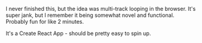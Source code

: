 
I never finished this, but the idea was multi-track looping in the browser. It's super jank, but I remember it being somewhat novel and functional. Probably fun for like 2 minutes. 

It's a Create React App - should be pretty easy to spin up. 
